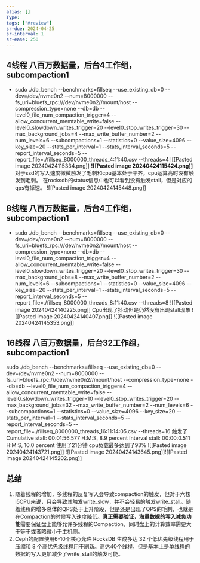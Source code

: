 ```yaml
---
alias: []
Type: 
tags: ["#review"]
sr-due: 2024-04-25
sr-interval: 1
sr-ease: 250
---
```


## 4线程 八百万数据量，后台4工作组，subcompaction1 

- sudo ./db_bench --benchmarks=fillseq --use_existing_db=0 --dev=/dev/nvme0n2 --num=8000000 --fs_uri=bluefs_rpc:///dev/nvme0n2//mount/host --compression_type=none --db=db --level0_file_num_compaction_trigger=4 --allow_concurrent_memtable_write=false --level0_slowdown_writes_trigger=20 --level0_stop_writes_trigger=30 --max_background_jobs=4 --max_write_buffer_number=2 --num_levels=6 --subcompactions=1 --statistics=0 --value_size=4096 --key_size=20 --stats_per_interval=1 --stats_interval_seconds=5 --report_interval_seconds=5 --report_file=./fillseq_8000000_threads_4:11:40.csv --threads=4
![[Pasted image 20240424115334.png]]
**![[Pasted image 20240424115424.png]]**
对于ssd的写入速度微微触发了毛刺和cpu基本处于平齐，cpu运算高时没有触发到毛刺。
在rocksdb的status信息中也可以看到没有触发stall，但是对应的qps有掉速。
![[Pasted image 20240424145448.png]]
## 8线程 八百万数据量，后台4工作组，subcompaction1 
- sudo ./db_bench --benchmarks=fillseq --use_existing_db=0 --dev=/dev/nvme0n2 --num=8000000 --fs_uri=bluefs_rpc:///dev/nvme0n2//mount/host --compression_type=none --db=db --level0_file_num_compaction_trigger=4 --allow_concurrent_memtable_write=false --level0_slowdown_writes_trigger=20 --level0_stop_writes_trigger=30 --max_background_jobs=8 --max_write_buffer_number=2 --num_levels=6 --subcompactions=1 --statistics=0 --value_size=4096 --key_size=20 --stats_per_interval=1 --stats_interval_seconds=5 --report_interval_seconds=5 --report_file=./fillseq_8000000_threads_8:11:40.csv --threads=8
![[Pasted image 20240424140225.png]]
Cpu出现了抖动但是仍然没有出现stall现象
![[Pasted image 20240424140407.png]]
![[Pasted image 20240424145353.png]]

## 16线程 八百万数据量，后台32工作组，subcompaction1 
sudo ./db_bench --benchmarks=fillseq --use_existing_db=0 --dev=/dev/nvme0n2 --num=8000000 --fs_uri=bluefs_rpc:///dev/nvme0n2//mount/host --compression_type=none --db=db --level0_file_num_compaction_trigger=4 --allow_concurrent_memtable_write=false --level0_slowdown_writes_trigger=10 --level0_stop_writes_trigger=20 --max_background_jobs=32 --max_write_buffer_number=2 --num_levels=6 --subcompactions=1 --statistics=0 --value_size=4096 --key_size=20 --stats_per_interval=1 --stats_interval_seconds=5 --report_interval_seconds=5 --report_file=./fillseq_8000000_threads_16:11:14:05.csv --threads=16
触发了Cumulative stall: 00:01:56.577 H:M:S, 8.9 percent
Interval stall: 00:00:0.511 H:M:S, 10.0 percent
使用了21分钟 cpu负载最多达到了93%
![[Pasted image 20240424143721.png]]
![[Pasted image 20240424143645.png]]![[Pasted image 20240424145202.png]]


## 总结
1. 随着线程的增加，多线程的反复写入会导致compaction的触发，但对于六核I5CPU来说，只会导致其触发write_slow，并不会轻易的触发write_stall。随着线程的增多总体的QPS处于上升阶段，但是还是出现了QPS的毛刺，也就是在Compaction的时候写入速度降低。**真正需要验证，海量数据的写入减负功能**需要保证盘上能够允许多线程的Compaction，同时盘上的计算效率需要大于等于或者略微小于主机侧。
2. Ceph的配置使用6-10个核心允许 RocksDB 生成多达 32 个低优先级线程用于压缩和 8 个高优先级线程用于刷新。高达40个线程，但是基本上是单线程的数据的写入更加减少了write_stall的触发可能。
